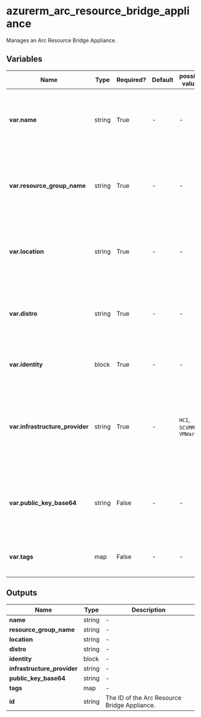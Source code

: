 # azurerm_arc_resource_bridge_appliance

Manages an Arc Resource Bridge Appliance.

## Variables

| Name | Type | Required? | Default  | possible values | Description |
| ---- | ---- | --------- | -------- | ----------- | ----------- |
| **var.name** | string | True | -  |  -  | The Name which should be used for this Arc Resource Bridge Appliance. Changing this forces a new resource to be created. | 
| **var.resource_group_name** | string | True | -  |  -  | Specifies the resource group where the Arc Resource Bridge Appliance exists. Changing this forces a new resource to be created. | 
| **var.location** | string | True | -  |  -  | The Azure Region where the Arc Resource Bridge Appliance should exist. Changing this forces a new resource to be created. | 
| **var.distro** | string | True | -  |  -  | Specifies a supported Fabric/Infrastructure for this Arc Resource Bridge Appliance. The possible value is `AKSEdge`. | 
| **var.identity** | block | True | -  |  -  | An `identity` block. Changing this forces a new resource to be created. | 
| **var.infrastructure_provider** | string | True | -  |  `HCI`, `SCVMM`, `VMWare`  | The infrastructure provider about the connected Arc Resource Bridge Appliance. Possible values are `HCI`,`SCVMM` and `VMWare`. Changing this forces a new resource to be created. | 
| **var.public_key_base64** | string | False | -  |  -  | The `public_key_base64` is an RSA public key in PKCS1 format encoded in base64. Changing this forces a new resource to be created. | 
| **var.tags** | map | False | -  |  -  | A mapping of tags which should be assigned to the Arc Resource Bridge Appliance. | 



## Outputs

| Name | Type | Description |
| ---- | ---- | --------- | 
| **name** | string  | - | 
| **resource_group_name** | string  | - | 
| **location** | string  | - | 
| **distro** | string  | - | 
| **identity** | block  | - | 
| **infrastructure_provider** | string  | - | 
| **public_key_base64** | string  | - | 
| **tags** | map  | - | 
| **id** | string  | The ID of the Arc Resource Bridge Appliance. | 
